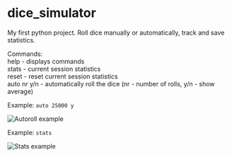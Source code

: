 # dice_simulator
 My first python project. Roll dice manually or automatically, track and save statistics.<br/>
 
 Commands:<br/>
 help - displays commands<br/>
 stats - current session statistics<br/>
 reset - reset current session statistics<br/>
 auto nr y/n - automatically roll the dice (nr - number of rolls, y/n - show average)
 
 Example: `auto 25000 y`
 
 ![Autoroll example](https://raw.githubusercontent.com/val8119/Dice_Rolling_Simulator/master/example_images/autoroll_example.png)
 
  Example: `stats`
 
 ![Stats example](https://raw.githubusercontent.com/val8119/Dice_Rolling_Simulator/master/example_images/stats_example.png)
